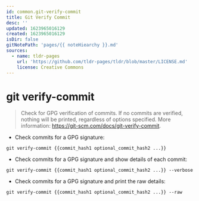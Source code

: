 ```yaml
---
id: common.git-verify-commit
title: Git Verify Commit
desc: ''
updated: 1623965016129
created: 1623965016129
isDir: false
gitNotePath: 'pages/{{ noteHiearchy }}.md'
sources:
  - name: tldr-pages
    url: 'https://github.com/tldr-pages/tldr/blob/master/LICENSE.md'
    license: Creative Commons
---
```

# git verify-commit

> Check for GPG verification of commits.
> If no commits are verified, nothing will be printed, regardless of options specified.
> More information: <https://git-scm.com/docs/git-verify-commit>.

- Check commits for a GPG signature:

`git verify-commit {{commit_hash1 optional_commit_hash2 ...}}`

- Check commits for a GPG signature and show details of each commit:

`git verify-commit {{commit_hash1 optional_commit_hash2 ...}} --verbose`

- Check commits for a GPG signature and print the raw details:

`git verify-commit {{commit_hash1 optional_commit_hash2 ...}} --raw`

